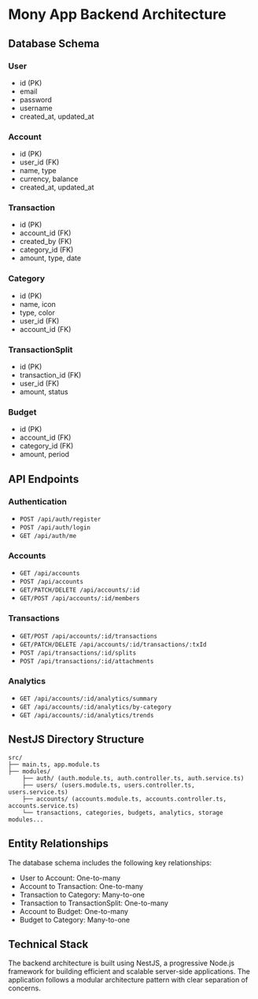 # Mony App Backend Architecture

## Database Schema

### User

- id (PK)
- email
- password
- username
- created_at, updated_at

### Account

- id (PK)
- user_id (FK)
- name, type
- currency, balance
- created_at, updated_at

### Transaction

- id (PK)
- account_id (FK)
- created_by (FK)
- category_id (FK)
- amount, type, date

### Category

- id (PK)
- name, icon
- type, color
- user_id (FK)
- account_id (FK)

### TransactionSplit

- id (PK)
- transaction_id (FK)
- user_id (FK)
- amount, status

### Budget

- id (PK)
- account_id (FK)
- category_id (FK)
- amount, period

## API Endpoints

### Authentication

- `POST /api/auth/register`
- `POST /api/auth/login`
- `GET /api/auth/me`

### Accounts

- `GET /api/accounts`
- `POST /api/accounts`
- `GET/PATCH/DELETE /api/accounts/:id`
- `GET/POST /api/accounts/:id/members`

### Transactions

- `GET/POST /api/accounts/:id/transactions`
- `GET/PATCH/DELETE /api/accounts/:id/transactions/:txId`
- `POST /api/transactions/:id/splits`
- `POST /api/transactions/:id/attachments`

### Analytics

- `GET /api/accounts/:id/analytics/summary`
- `GET /api/accounts/:id/analytics/by-category`
- `GET /api/accounts/:id/analytics/trends`

## NestJS Directory Structure

```
src/
├── main.ts, app.module.ts
├── modules/
    ├── auth/ (auth.module.ts, auth.controller.ts, auth.service.ts)
    ├── users/ (users.module.ts, users.controller.ts, users.service.ts)
    ├── accounts/ (accounts.module.ts, accounts.controller.ts, accounts.service.ts)
    └── transactions, categories, budgets, analytics, storage modules...
```

## Entity Relationships

The database schema includes the following key relationships:

- User to Account: One-to-many
- Account to Transaction: One-to-many
- Transaction to Category: Many-to-one
- Transaction to TransactionSplit: One-to-many
- Account to Budget: One-to-many
- Budget to Category: Many-to-one

## Technical Stack

The backend architecture is built using NestJS, a progressive Node.js framework
for building efficient and scalable server-side applications. The application
follows a modular architecture pattern with clear separation of concerns.
